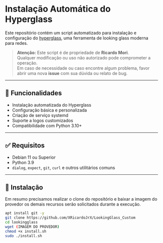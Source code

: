 # Instalação Automática do Hyperglass

Este repositório contém um script automatizado para instalação e configuração do [hyperglass](https://github.com/hyperglass/hyperglass), uma ferramenta de looking glass moderna para redes.

> **Atenção:** Este script é de propriedade de **Ricardo Mori**.  
> Qualquer modificação ou uso não autorizado pode comprometer a operação.  
> Em caso de necessidade ou caso encontre algum problema, favor abrir uma nova **issue** com sua dúvida ou relato de bug.

---

## 🚀 Funcionalidades

- Instalação automatizada do Hyperglass
- Configuração básica e personalizada
- Criação de serviço systemd
- Suporte a logos customizados
- Compatibilidade com Python 3.10+

---

## ✅ Requisitos

- Debian 11 ou Superior
- Python 3.9 
- `dialog`, `expect`, `git`, `curl` e outros utilitários comuns

---

## 🔧 Instalação
Em resumo precisamos realizar o clone do repositório e baixar a imagem do provedor os demais recursos serão solicitados durante a execução.

```bash
apt install git -y 
git clone https://github.com/XRicardoJrX/LookingGlass_Custom
cd lookingglass
wget (IMAGEM DO PROVEDOR)
chmod +x install.sh
sudo ./install.sh
